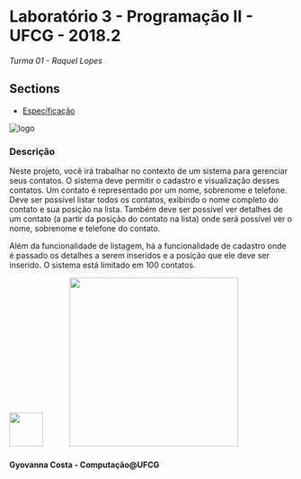 # <a name="Top"></a>Laboratório 3 - Programação II - UFCG - 2018.2
*Turma 01 - Raquel Lopes*

Sections
-----------------------------------
- <a href="https://docs.google.com/document/d/e/2PACX-1vSJ_BnbpOiw_4WYMerB4hnJdQP_x7zmlr3emn7doR5gxA2Nj-mDbIDyhufQ-OI2DgfOe4v67CF1BCYO/pub">Específicação</a>

![logo](http://www.dsc.ufcg.edu.br/~sacc/img/logo-topo2.png)
### <a name="Descricao"></a>Descrição
Neste projeto, você irá trabalhar no contexto de um sistema para gerenciar seus contatos. O sistema deve permitir o cadastro e visualização desses contatos. Um contato é representado por um nome, sobrenome e telefone. Deve ser possível listar todos os contatos, exibindo o nome completo do contato e sua posição na lista. Também deve ser possível ver detalhes de um contato (a partir da posição do contato na lista) onde será possível ver o nome, sobrenome e telefone do contato.

Além da funcionalidade de listagem, há a funcionalidade de cadastro onde é passado os detalhes a serem inseridos e a posição que ele deve ser inserido. O sistema está limitado em 100 contatos.

[<img src="https://image.flaticon.com/icons/svg/25/25231.svg" width="60">](http://github.com/gyovannacosta)
ㅤ ㅤㅤ[<img src="http://www.dsc.ufcg.edu.br/~sacc/img/logo-topo2.png" width="300">](http://www.computacao.ufcg.edu.br/)


#### Gyovanna Costa - Computação@UFCG
